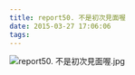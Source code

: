 ```yaml
---
title: report50. 不是初次見面喔
date: 2015-03-27 17:06:06
tags:
---
```

![report50. 不是初次見面喔.jpg](https://i.loli.net/2018/03/23/5ab49d5e5c4ea.jpg)
